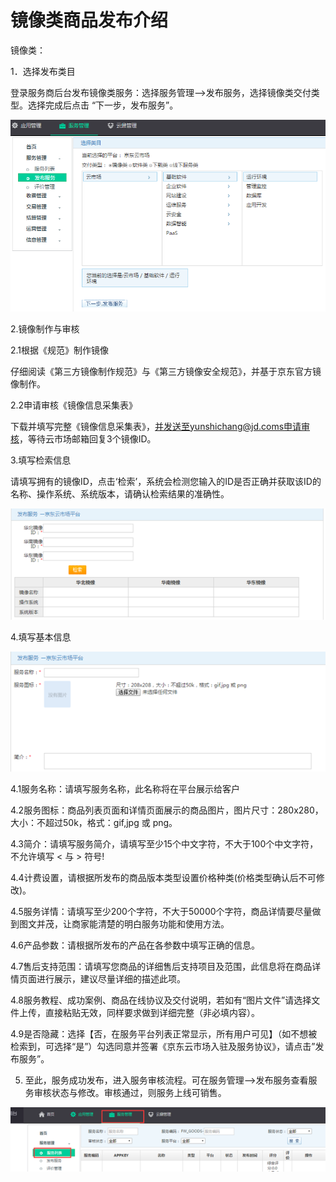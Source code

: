 # 镜像类商品发布介绍

镜像类：

1．选择发布类目

登录服务商后台发布镜像类服务：选择服务管理-->发布服务，选择镜像类交付类型。选择完成后点击 “下一步，发布服务”。

![image](https://github.com/jdcloudcom/cn/blob/edit/documentation/Marketplace/Marketplace/MarketPlace-Image/%E9%95%9C%E5%83%8F1.png)

2.镜像制作与审核

2.1根据《规范》制作镜像

仔细阅读《第三方镜像制作规范》与《第三方镜像安全规范》，并基于京东官方镜像制作。

2.2申请审核《镜像信息采集表》

下载并填写完整《镜像信息采集表》，并发送至yunshichang@jd.coms申请审核，等待云市场邮箱回复3个镜像ID。

3.填写检索信息

请填写拥有的镜像ID，点击‘检索’，系统会检测您输入的ID是否正确并获取该ID的名称、操作系统、系统版本，请确认检索结果的准确性。

![image](https://github.com/jdcloudcom/cn/blob/edit/documentation/Marketplace/Marketplace/MarketPlace-Image/%E9%95%9C%E5%83%8F2.png)

4.填写基本信息

![image](https://github.com/jdcloudcom/cn/blob/edit/documentation/Marketplace/Marketplace/MarketPlace-Image/%E9%95%9C%E5%83%8F3.png)


4.1服务名称：请填写服务名称，此名称将在平台展示给客户

4.2服务图标：商品列表页面和详情页面展示的商品图片，图片尺寸：280x280，大小：不超过50k，格式：gif,jpg 或 png。

4.3简介：请填写服务简介，请填写至少15个中文字符，不大于100个中文字符，不允许填写 < 与 > 符号!

4.4计费设置，请根据所发布的商品版本类型设置价格种类(价格类型确认后不可修改)。

4.5服务详情：请填写至少200个字符，不大于50000个字符，商品详情要尽量做到图文并茂，让商家能清楚的明白服务功能和使用方法。

4.6产品参数：请根据所发布的产品在各参数中填写正确的信息。

4.7售后支持范围：请填写您商品的详细售后支持项目及范围，此信息将在商品详情页面进行展示，建议尽量详细的描述此项。

4.8服务教程、成功案例、商品在线协议及交付说明，若如有“图片文件”请选择文件上传，直接粘贴无效，同样要求做到详细完整（非必填内容）。

4.9是否隐藏：选择【否，在服务平台列表正常显示，所有用户可见】（如不想被检索到，可选择“是”）勾选同意并签署《京东云市场入驻及服务协议》，请点击”发布服务”。

5. 至此，服务成功发布，进入服务审核流程。可在服务管理-->发布服务查看服务审核状态与修改。审核通过，则服务上线可销售。

![image](https://github.com/jdcloudcom/cn/blob/edit/documentation/Marketplace/Marketplace/MarketPlace-Image/%E9%95%9C%E5%83%8F4.png)
